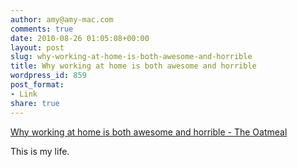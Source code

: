 ```yaml
---
author: amy@amy-mac.com
comments: true
date: 2010-08-26 01:05:08+00:00
layout: post
slug: why-working-at-home-is-both-awesome-and-horrible
title: Why working at home is both awesome and horrible
wordpress_id: 859
post_format:
- Link
share: true
---
```


[Why working at home is both awesome and horrible - The Oatmeal](http://theoatmeal.com/comics/working_home)

This is my life.
